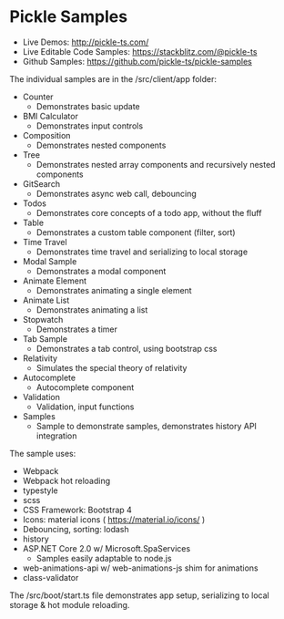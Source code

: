 # Pickle Samples

* Live Demos: http://pickle-ts.com/
* Live Editable Code Samples: https://stackblitz.com/@pickle-ts
* Github Samples: https://github.com/pickle-ts/pickle-samples

The individual samples are in the /src/client/app folder:

* Counter
  * Demonstrates basic update
* BMI Calculator
  * Demonstrates input controls
* Composition
  * Demonstrates nested components
* Tree
  * Demonstrates nested array components and recursively nested components
* GitSearch
  * Demonstrates async web call, debouncing
* Todos
  * Demonstrates core concepts of a todo app, without the fluff
* Table
  * Demonstrates a custom table component (filter, sort)
* Time Travel
  * Demonstrates time travel and serializing to local storage
* Modal Sample
  * Demonstrates a modal component
* Animate Element
  * Demonstrates animating a single element
* Animate List
  * Demonstrates animating a list
* Stopwatch
  * Demonstrates a timer
* Tab Sample
  * Demonstrates a tab control, using bootstrap css
* Relativity
  * Simulates the special theory of relativity
* Autocomplete
  * Autocomplete component
* Validation
  * Validation, input functions
* Samples
  * Sample to demonstrate samples, demonstrates history API integration

The sample uses:

* Webpack 
* Webpack hot reloading
* typestyle
* scss
* CSS Framework: Bootstrap 4
* Icons: material icons ( https://material.io/icons/ )
* Debouncing, sorting: lodash
* history
* ASP.NET Core 2.0 w/ Microsoft.SpaServices
  * Samples easily adaptable to node.js
* web-animations-api w/ web-animations-js shim for animations
* class-validator

The /src/boot/start.ts file demonstrates app setup, serializing to local storage & hot module reloading.